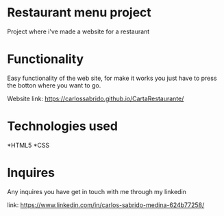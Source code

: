# Restaurant menu project
Project where i've made a website for a restaurant


# Functionality

Easy functionality of the web site, for make  it works you just have to press the botton where you want to go.

Website link: https://carlossabrido.github.io/CartaRestaurante/


# Technologies used

*HTML5
*CSS

# Inquires

Any inquires you have get in touch with me through my linkedin

link: https://www.linkedin.com/in/carlos-sabrido-medina-624b77258/